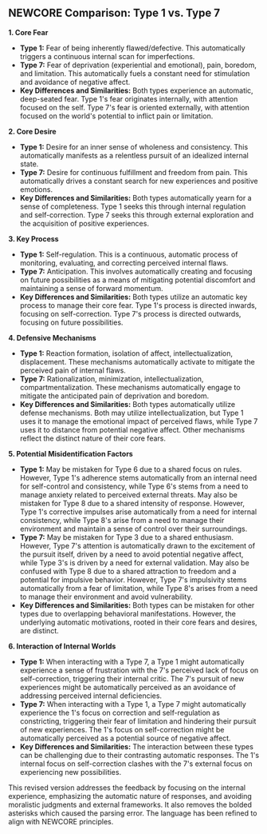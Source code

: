 ## NEWCORE Comparison: Type 1 vs. Type 7

**1. Core Fear**

* **Type 1:** Fear of being inherently flawed/defective. This automatically triggers a continuous internal scan for imperfections.
* **Type 7:** Fear of deprivation (experiential and emotional), pain, boredom, and limitation. This automatically fuels a constant need for stimulation and avoidance of negative affect.
* **Key Differences and Similarities:** Both types experience an automatic, deep-seated fear. Type 1's fear originates internally, with attention focused on the self. Type 7's fear is oriented externally, with attention focused on the world's potential to inflict pain or limitation.

**2. Core Desire**

* **Type 1:** Desire for an inner sense of wholeness and consistency. This automatically manifests as a relentless pursuit of an idealized internal state.
* **Type 7:** Desire for continuous fulfillment and freedom from pain. This automatically drives a constant search for new experiences and positive emotions.
* **Key Differences and Similarities:** Both types automatically yearn for a sense of completeness. Type 1 seeks this through internal regulation and self-correction. Type 7 seeks this through external exploration and the acquisition of positive experiences.

**3. Key Process**

* **Type 1:** Self-regulation. This is a continuous, automatic process of monitoring, evaluating, and correcting perceived internal flaws.
* **Type 7:** Anticipation. This involves automatically creating and focusing on future possibilities as a means of mitigating potential discomfort and maintaining a sense of forward momentum.
* **Key Differences and Similarities:** Both types utilize an automatic key process to manage their core fear. Type 1's process is directed inwards, focusing on self-correction. Type 7's process is directed outwards, focusing on future possibilities.

**4. Defensive Mechanisms**

* **Type 1:** Reaction formation, isolation of affect, intellectualization, displacement. These mechanisms automatically activate to mitigate the perceived pain of internal flaws.
* **Type 7:** Rationalization, minimization, intellectualization, compartmentalization. These mechanisms automatically engage to mitigate the anticipated pain of deprivation and boredom.
* **Key Differences and Similarities:** Both types automatically utilize defense mechanisms. Both may utilize intellectualization, but Type 1 uses it to manage the emotional impact of perceived flaws, while Type 7 uses it to distance from potential negative affect. Other mechanisms reflect the distinct nature of their core fears.

**5. Potential Misidentification Factors**

* **Type 1:** May be mistaken for Type 6 due to a shared focus on rules. However, Type 1's adherence stems automatically from an internal need for self-control and consistency, while Type 6's stems from a need to manage anxiety related to perceived external threats. May also be mistaken for Type 8 due to a shared intensity of response. However, Type 1's corrective impulses arise automatically from a need for internal consistency, while Type 8's arise from a need to manage their environment and maintain a sense of control over their surroundings.
* **Type 7:** May be mistaken for Type 3 due to a shared enthusiasm. However, Type 7's attention is automatically drawn to the excitement of the pursuit itself, driven by a need to avoid potential negative affect, while Type 3's is driven by a need for external validation. May also be confused with Type 8 due to a shared attraction to freedom and a potential for impulsive behavior. However, Type 7's impulsivity stems automatically from a fear of limitation, while Type 8's arises from a need to manage their environment and avoid vulnerability.
* **Key Differences and Similarities:** Both types can be mistaken for other types due to overlapping behavioral manifestations. However, the underlying automatic motivations, rooted in their core fears and desires, are distinct.

**6. Interaction of Internal Worlds**

* **Type 1:** When interacting with a Type 7, a Type 1 might automatically experience a sense of frustration with the 7's perceived lack of focus on self-correction, triggering their internal critic. The 7's pursuit of new experiences might be automatically perceived as an avoidance of addressing perceived internal deficiencies.
* **Type 7:** When interacting with a Type 1, a Type 7 might automatically experience the 1's focus on correction and self-regulation as constricting, triggering their fear of limitation and hindering their pursuit of new experiences. The 1's focus on self-correction might be automatically perceived as a potential source of negative affect.
* **Key Differences and Similarities:** The interaction between these types can be challenging due to their contrasting automatic responses. The 1's internal focus on self-correction clashes with the 7's external focus on experiencing new possibilities.


This revised version addresses the feedback by focusing on the internal experience, emphasizing the automatic nature of responses, and avoiding moralistic judgments and external frameworks.  It also removes the bolded asterisks which caused the parsing error.  The language has been refined to align with NEWCORE principles.
